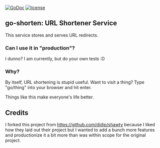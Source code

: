 [![GoDoc](https://godoc.org/github.com/thomaso-mirodin/go-shorten?status.svg)](http://godoc.org/github.com/thomaso-mirodin/go-shorten)
[![license](http://img.shields.io/badge/license-MIT-red.svg?style=flat)](https://raw.githubusercontent.com/thomaso-mirodin/go-shorten/master/LICENSE)

## go-shorten: URL Shortener Service

This service stores and serves URL redirects.

### Can I use it in "production"?

I dunno? I am currently, but do your own tests :D

### Why?

By itself, URL shortening is stupid useful. Want to visit a thing? Type "go/thing" into your browser and hit enter.

Things like this make everyone's life better.

## Credits

I forked this project from <https://github.com/didip/shawty> because I liked how they laid out their project but I wanted to add a bunch more features and productionize it a bit more than was within scope for the original project.
